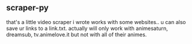 ## scraper-py

 that's a little video scraper i wrote works with some websites.. 
 u can also save ur links to a link.txt.
 actually will only work with animesaturn, dreamsub, tv.animelove.it but not with all of their animes.
